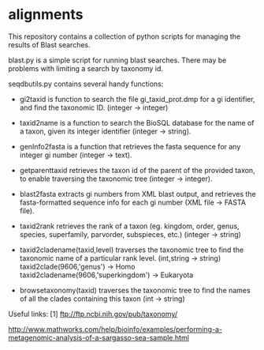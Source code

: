 alignments
==========

This repository contains a collection of python scripts for managing the
results of Blast searches. 

blast.py is a simple script for running blast searches. There may be problems with limiting a search by taxonomy id. 

seqdbutils.py contains several handy functions:

 - gi2taxid is function to search the file gi_taxid_prot.dmp for a gi identifier, 
and find the taxonomic ID. (integer -> integer)

 - taxid2name is a function to search the BioSQL database for the name of a taxon,
given its integer identifier (integer -> string).

 - genInfo2fasta is a function that retrieves the fasta sequence for any integer gi number (integer -> text).

 - getparenttaxid retrieves the taxon id of the parent of the provided taxon, to enable traversing the taxonomic tree (integer -> integer). 

 - blast2fasta extracts gi numbers from XML blast output, and retrieves the fasta-formatted sequence info for each gi number (XML file -> FASTA file). 

 - taxid2rank retrieves the rank of a taxon (eg. kingdom, order, genus, species, superfamily, parvorder, subspieces, etc.) (integer -> string)

 - taxid2cladename(taxid,level) traverses the taxonomic tree to find the taxonomic name of a particular rank level. (int,string -> string)
    taxid2clade(9606,'genus') -> Homo
    taxid2cladename(9606,'superkingdom') -> Eukaryota

 - browsetaxonomy(taxid) traverses the taxonomic tree to find the names of all the clades containing this taxon (int -> string)

Useful links:
[1] ftp://ftp.ncbi.nih.gov/pub/taxonomy/

http://www.mathworks.com/help/bioinfo/examples/performing-a-metagenomic-analysis-of-a-sargasso-sea-sample.html